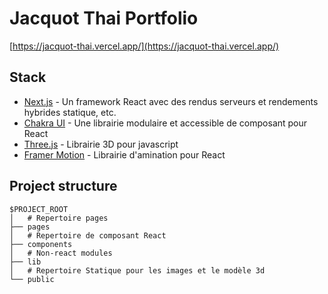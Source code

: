 # Jacquot Thai Portfolio

[https://jacquot-thai.vercel.app/](https://jacquot-thai.vercel.app/)


## Stack

- [Next.js](https://nextjs.org/) -  Un framework React avec des rendus serveurs et rendements hybrides statique, etc.
- [Chakra UI](https://chakra-ui.com/) - Une librairie modulaire et accessible de composant pour React
- [Three.js](https://threejs.org/) - Librairie 3D pour javascript
- [Framer Motion](https://www.framer.com/motion/) - Librairie d'amination pour React

## Project structure

```
$PROJECT_ROOT
│   # Repertoire pages
├── pages
│   # Repertoire de composant React
├── components
│   # Non-react modules
├── lib
│   # Repertoire Statique pour les images et le modèle 3d
└── public
```
